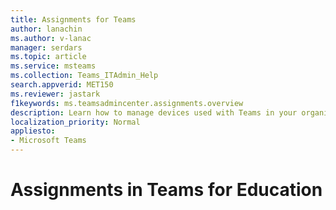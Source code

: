 ```yaml
---
title: Assignments for Teams
author: lanachin
ms.author: v-lanac
manager: serdars
ms.topic: article
ms.service: msteams
ms.collection: Teams_ITAdmin_Help
search.appverid: MET150
ms.reviewer: jastark
f1keywords: ms.teamsadmincenter.assignments.overview
description: Learn how to manage devices used with Teams in your organization. 
localization_priority: Normal
appliesto: 
- Microsoft Teams
---
```


# Assignments in Teams for Education